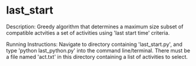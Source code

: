 # last_start
Description: Greedy algorithm that determines a maximum size subset of compatible actvities a set of activities using 'last start time' criteria.

Running Instructions: Navigate to directory containing 'last_start.py', and type 'python last_python.py' into the command line/terminal. There must be a file named 'act.txt' in this directory containing a list of activities to select.
